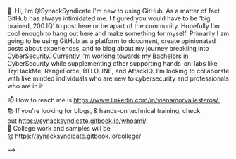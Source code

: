 
👋  Hi, I’m @SynackSyndicate
I'm new to using GitHub. As a matter of fact GitHub has always intimidated me. I figured you would have to be 'big brained, 200 IQ' to post here or be apart of the community. Hopefully I'm cool enough to hang out here and make something for myself. Primarily I am going to be using GitHub as a platform to document, create opinionated posts about experiences, and to blog about my journey breakiing into CyberSecurity. Currently I'm working towards my Bachelors in CyberSecurity while supplementing other supporting hands-on-labs like TryHackMe, RangeForce, BTLO, INE, and AttackIQ.
I’m looking to collaborate with like minded individuals who are new to cybersecurity and professionals who are in it.


📫 How to reach me is https://www.linkedin.com/in/vienamorvallesteros/ 
<br/> 
📚 If you're looking for blogs, & hands-on technical training, check out https://synacksyndicate.gitbook.io/whoami/ 
<br/> 
🏫 College work and samples will be @ https://synacksyndicate.gitbook.io/college/


-->
